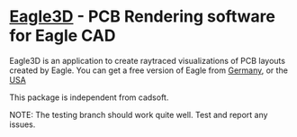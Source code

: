 [Eagle3D](http://www.github.com/mcason/Eagle3D) - PCB Rendering software for Eagle CAD
======================================================================================

Eagle3D is an application to create raytraced visualizations of PCB
layouts created by Eagle. You can get a free version of Eagle from
[Germany](http://www.cadsoft.de), or the [USA](http://www.cadsoftusa.com)

This package is independent from cadsoft.

  NOTE:  The testing branch should work quite well.  Test and report any issues.

